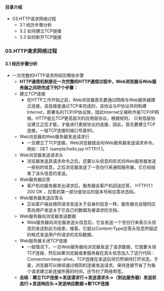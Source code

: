 #### 目录介绍
- 03.HTTP请求网络过程
    - 3.1 经历步骤分析
    - 3.2 如何建立TCP链接
    - 3.3 如何断开TCP链接




### 03.HTTP请求网络过程
#### 3.1 经历步骤分析
- 一次完整的HTTP请求所经历哪些步骤
    - **HTTP通信机制是在一次完整的HTTP通信过程中，Web浏览器与Web服务器之间将完成下列7个步骤：**
    - 建立TCP连接
        - 在HTTP工作开始之前，Web浏览器首先要通过网络与Web服务器建立连接，该连接是通过TCP来完成的，该协议与IP协议共同构建 Internet，即著名的TCP/IP协议族，因此Internet又被称作是TCP/IP网络。HTTP是比TCP更高层次的应用层协议，根据规则， 只有低层协议建立之后才能，才能进行更层协议的连接，因此，首先要建立TCP连接，一般TCP连接的端口号是80。
    - Web浏览器向Web服务器发送请求行
        - 一旦建立了TCP连接，Web浏览器就会向Web服务器发送请求命令。例如：GET /sample/hello.jsp HTTP/1.1。
    - Web浏览器发送请求头
        - 浏览器发送其请求命令之后，还要以头信息的形式向Web服务器发送一些别的信息，之后浏览器发送了一空白行来通知服务器，它已经结束了该头信息的发送。
    - Web服务器应答
        - 客户机向服务器发出请求后，服务器会客户机回送应答， HTTP/1.1 200 OK ，应答的第一部分是协议的版本号和应答状态码。
    - Web服务器发送应答头
        - 正如客户端会随同请求发送关于自身的信息一样，服务器也会随同应答向用户发送关于它自己的数据及被请求的文档。
    - Web服务器向浏览器发送数据
        - Web服务器向浏览器发送头信息后，它会发送一个空白行来表示头信息的发送到此为结束，接着，它就以Content-Type应答头信息所描述的格式发送用户所请求的实际数据。
    - Web服务器关闭TCP连接
        - 一般情况下，一旦Web服务器向浏览器发送了请求数据，它就要关闭TCP连接，然后如果浏览器或者服务器在其头信息加入了这行代码：Connection:keep-alive。TCP连接在发送后将仍然保持打开状态，于是，浏览器可以继续通过相同的连接发送请求。保持连接节省了为每个请求建立新连接所需的时间，还节约了网络带宽。
    - **总结：建立TCP连接->发送请求行->发送请求头->（到达服务器）发送状态行->发送响应头->发送响应数据->断TCP连接**















